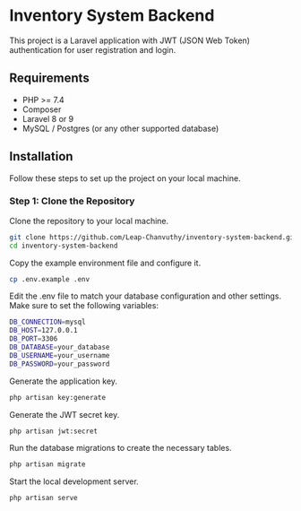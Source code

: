 # Inventory System Backend

This project is a Laravel application with JWT (JSON Web Token) authentication for user registration and login.

## Requirements

- PHP >= 7.4
- Composer
- Laravel 8 or 9
- MySQL / Postgres (or any other supported database)

## Installation

Follow these steps to set up the project on your local machine.

### Step 1: Clone the Repository

Clone the repository to your local machine.

```bash
git clone https://github.com/Leap-Chanvuthy/inventory-system-backend.git
cd inventory-system-backend
```

Copy the example environment file and configure it.
```bash 
cp .env.example .env
```

Edit the .env file to match your database configuration and other settings. Make sure to set the following variables:

```bash
DB_CONNECTION=mysql
DB_HOST=127.0.0.1
DB_PORT=3306
DB_DATABASE=your_database
DB_USERNAME=your_username
DB_PASSWORD=your_password
```

Generate the application key.

```bash
php artisan key:generate
```

Generate the JWT secret key.

```bash 
php artisan jwt:secret
```

Run the database migrations to create the necessary tables.

```bash
php artisan migrate
```


Start the local development server.

```bash
php artisan serve
```




